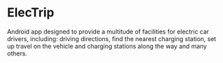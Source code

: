 # ElecTrip
Android app designed to provide a multitude of facilities for electric car drivers, including: driving directions, find the nearest charging station, set up travel on the vehicle and charging stations along the way and many others.
